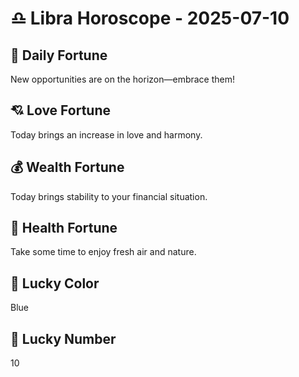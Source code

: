 # ♎ Libra Horoscope - 2025-07-10

## 🎯 Daily Fortune

New opportunities are on the horizon—embrace them!

## 💘 Love Fortune

Today brings an increase in love and harmony.

## 💰 Wealth Fortune

Today brings stability to your financial situation.

## 🌱 Health Fortune

Take some time to enjoy fresh air and nature.

## 🎨 Lucky Color

Blue

## 🔢 Lucky Number

10

